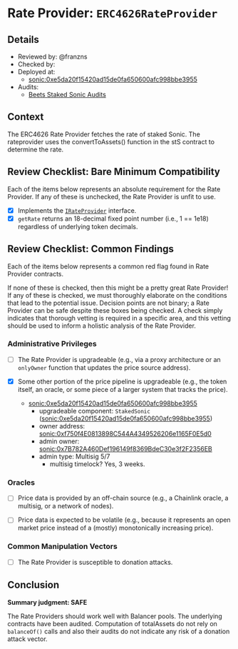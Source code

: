 # Rate Provider: `ERC4626RateProvider`

## Details
- Reviewed by: @franzns
- Checked by: 
- Deployed at:
    - [sonic:0xe5da20f15420ad15de0fa650600afc998bbe3955](https://sonicscan.org/address/0xe5da20f15420ad15de0fa650600afc998bbe3955#code)
- Audits:
    - [Beets Staked Sonic Audits](https://github.com/beethovenxfi/sonic-staking/tree/main/audits)

## Context
The ERC4626 Rate Provider fetches the rate of staked Sonic. The rateprovider uses the convertToAssets() function in the stS contract to determine the rate.

## Review Checklist: Bare Minimum Compatibility
Each of the items below represents an absolute requirement for the Rate Provider. If any of these is unchecked, the Rate Provider is unfit to use.

- [x] Implements the [`IRateProvider`](https://github.com/balancer/balancer-v2-monorepo/blob/bc3b3fee6e13e01d2efe610ed8118fdb74dfc1f2/pkg/interfaces/contracts/pool-utils/IRateProvider.sol) interface.
- [x] `getRate` returns an 18-decimal fixed point number (i.e., 1 == 1e18) regardless of underlying token decimals.

## Review Checklist: Common Findings
Each of the items below represents a common red flag found in Rate Provider contracts.

If none of these is checked, then this might be a pretty great Rate Provider! If any of these is checked, we must thoroughly elaborate on the conditions that lead to the potential issue. Decision points are not binary; a Rate Provider can be safe despite these boxes being checked. A check simply indicates that thorough vetting is required in a specific area, and this vetting should be used to inform a holistic analysis of the Rate Provider.

### Administrative Privileges
- [ ] The Rate Provider is upgradeable (e.g., via a proxy architecture or an `onlyOwner` function that updates the price source address).

- [x] Some other portion of the price pipeline is upgradeable (e.g., the token itself, an oracle, or some piece of a larger system that tracks the price).
    - [sonic:0xe5da20f15420ad15de0fa650600afc998bbe3955](https://sonicscan.org/address/0xe5da20f15420ad15de0fa650600afc998bbe3955#code)
        - upgradeable component: `StakedSonic` ([sonic:0xe5da20f15420ad15de0fa650600afc998bbe3955](https://sonicscan.org/address/0xe5da20f15420ad15de0fa650600afc998bbe3955#code))
        - owner address: [sonic:0xf750f4E0813898C544A4349526206e1165F0E5d0](https://sonicscan.org/address/0xf750f4E0813898C544A4349526206e1165F0E5d0)
        - admin owner: [sonic:0x7B782A460Def196149f8369BdeC30e3f2F2356EB](https://sonicscan.org/address/0x7B782A460Def196149f8369BdeC30e3f2F2356EB)
        - admin type: Multisig 5/7
            - multisig timelock? Yes, 3 weeks.


### Oracles
- [ ] Price data is provided by an off-chain source (e.g., a Chainlink oracle, a multisig, or a network of nodes).

- [ ] Price data is expected to be volatile (e.g., because it represents an open market price instead of a (mostly) monotonically increasing price).

### Common Manipulation Vectors
- [ ] The Rate Provider is susceptible to donation attacks.

## Conclusion
**Summary judgment: SAFE**

The Rate Providers should work well with Balancer pools. The underlying contracts have been audited. Computation of totalAssets do not rely on `balanceOf()` calls and also their audits do not indicate any risk of a donation attack vector.
